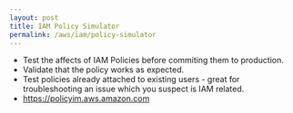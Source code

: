 ```yaml
---
layout: post
title: IAM Policy Simulator
permalink: /aws/iam/policy-simulator
---
```


- Test the affects of IAM Policies before commiting them to production.
- Validate that the policy works as expected.
- Test policies already attached to existing users - great for troubleshooting an issue which you suspect is IAM related.
- https://policyim.aws.amazon.com
